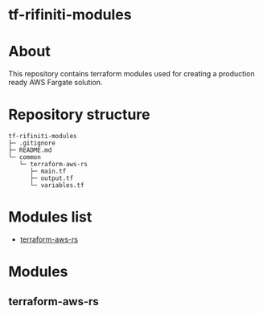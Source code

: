 # tf-rifiniti-modules

# About
This repository contains terraform modules used for creating a production ready AWS Fargate solution.

# Repository structure
```
tf-rifiniti-modules
├─ .gitignore
├─ README.md
└─ common
   └─ terraform-aws-rs
      ├─ main.tf
      ├─ output.tf
      └─ variables.tf
```
# Modules list
- [terraform-aws-rs](##terraform-aws-rs)


# Modules

## terraform-aws-rs


